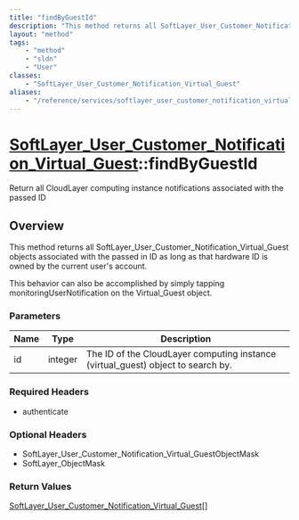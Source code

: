```yaml
---
title: "findByGuestId"
description: "This method returns all SoftLayer_User_Customer_Notification_Virtual_Guest objects associated with the passed in ID as l... "
layout: "method"
tags:
    - "method"
    - "sldn"
    - "User"
classes:
    - "SoftLayer_User_Customer_Notification_Virtual_Guest"
aliases:
    - "/reference/services/softlayer_user_customer_notification_virtual_guest/findByGuestId"
---
```

# [SoftLayer_User_Customer_Notification_Virtual_Guest](/reference/services/SoftLayer_User_Customer_Notification_Virtual_Guest)::findByGuestId

Return all CloudLayer computing instance notifications associated with the passed ID


## Overview 
This method returns all SoftLayer_User_Customer_Notification_Virtual_Guest objects associated with the passed in ID as long as that hardware ID is owned by the current user's account. 

This behavior can also be accomplished by simply tapping monitoringUserNotification on the Virtual_Guest object. 

### Parameters 
|Name | Type | Description |
| --- | --- | --- |
|id| integer| The ID of the CloudLayer computing instance (virtual_guest) object to search by.|


### Required Headers
* authenticate

### Optional Headers
* SoftLayer_User_Customer_Notification_Virtual_GuestObjectMask
* SoftLayer_ObjectMask

### Return Values
<a href='/reference/datatypes/SoftLayer_User_Customer_Notification_Virtual_Guest'>SoftLayer_User_Customer_Notification_Virtual_Guest[] </a>


